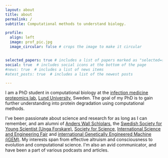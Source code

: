```yaml
---
layout: about
title: about
permalink: /
subtitle: Computational methods to understand biology.

profile:
  align: left
  image: prof_pic.jpg
  image_circular: false # crops the image to make it circular


selected_papers: true # includes a list of papers marked as "selected={true}"
social: true  # includes social icons at the bottom of the page
#news: true  # includes a list of news items
#atest_posts: true  # includes a list of the newest posts

---
```


I am a PhD student in computational biology at the [infection medicine proteomics lab](https://portal.research.lu.se/en/organisations/infection-medicine-proteomics), [Lund University](https://www.lunduniversity.lu.se/), Sweden. The goal of my PhD is to gain further understanding into protein degradation using computational methods.

I've been passionate about science and research for as long as I can remember, and am alumni of [Anders Wall Schlolars](https://www.wallstiftelsen.se/), the [Swedish Society for Young Scientist (Unga Forskare)](https://ungaforskare.se/), [Society for Science](https://www.societyforscience.org/), [International Science and Engineering Fair](https://en.wikipedia.org/wiki/International_Science_and_Engineering_Fair) and [international Genetically Engineered Machine (iGEM)](https://igem.org/). My interests span from effective altruism and consciousness to evolution and computational science. I'm also an avid communicator, and have been a part of various podcasts and articles.
